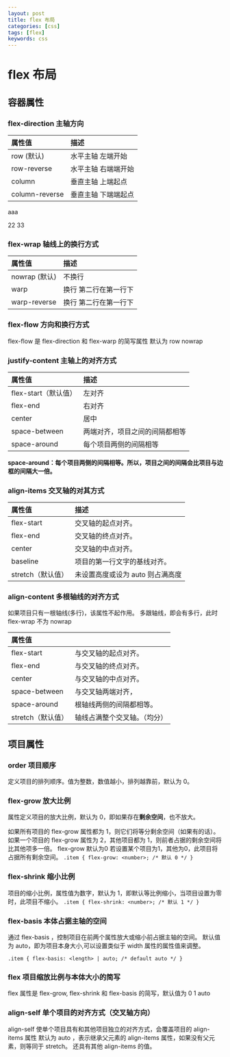 ```yaml
---
layout: post
title: flex 布局
categories: [css]
tags: [flex]
keywords: css
---
```


# flex 布局

## 容器属性

### flex-direction 主轴方向

| 属性值        | 描述                |
| :------------ | :------------------ |
| row (默认)    | 水平主轴 左端开始   |
| row-reverse   | 水平主轴 右端端开始 |
| column         | 垂直主轴 上端起点   |
| column-reverse | 垂直主轴 下端端起点 |

aaa

22
33
### flex-wrap 轴线上的换行方式

| 属性值        | 描述                  |
| :------------ | :-------------------- |
| nowrap (默认) | 不换行                |
| warp          | 换行 第二行在第一行下 |
| warp-reverse  | 换行 第二行在第一行下 |

### flex-flow 方向和换行方式

flex-flow 是 flex-direction 和 flex-warp 的简写属性
默认为 row nowrap

### justify-content 主轴上的对齐方式

| 属性值               | 描述                           |
| :------------------- | :----------------------------- |
| flex-start（默认值） | 左对齐                         |
| flex-end             | 右对齐                         |
| center               | 居中                           |
| space-between        | 两端对齐，项目之间的间隔都相等 |
| space-around         | 每个项目两侧的间隔相等         |

**space-around：每个项目两侧的间隔相等。所以，项目之间的间隔会比项目与边框的间隔大一倍。**

### align-items 交叉轴的对其方式

| 属性值            | 描述                             |
| :---------------- | :------------------------------- |
| flex-start        | 交叉轴的起点对齐。               |
| flex-end          | 交叉轴的终点对齐。               |
| center            | 交叉轴的中点对齐。               |
| baseline          | 项目的第一行文字的基线对齐。     |
| stretch（默认值） | 未设置高度或设为 auto 则占满高度 |

### align-content 多根轴线的对齐方式

如果项目只有一根轴线(多行)，该属性不起作用。
多跟轴线，即会有多行，此时 flex-wrap 不为 nowrap

| 属性值            |                              |
| :---------------- | :--------------------------- |
| flex-start        | 与交叉轴的起点对齐。         |
| flex-end          | 与交叉轴的终点对齐。         |
| center            | 与交叉轴的中点对齐。         |
| space-between     | 与交叉轴两端对齐，           |
| space-around      | 根轴线两侧的间隔都相等。     |
| stretch（默认值） | 轴线占满整个交叉轴。（均分） |

## 项目属性

### order 项目顺序

定义项目的排列顺序。值为整数，数值越小，排列越靠前，默认为 0。

### flex-grow 放大比例

属性定义项目的放大比例，默认为 0，即如果存在**剩余空间**，也不放大。

如果所有项目的 flex-grow 属性都为 1，则它们将等分剩余空间（如果有的话）。如果一个项目的 flex-grow 属性为 2，其他项目都为 1，则前者占据的剩余空间将比其他项多一倍。
flex-grow  默认为0 若设置某个项目为1，其他为0，此项目将占据所有剩余空间。
`.item { flex-grow: <number>; /* 默认 0 */ }`

### flex-shrink 缩小比例

项目的缩小比例，属性值为数字，默认为 1，即默认等比例缩小，当项目设置为零时，此项目不缩小。
`.item { flex-shrink: <number>; /* 默认 1 */ }`

### flex-basis 本体占据主轴的空间

通过 flex-basis ，控制项目在前两个属性放大或缩小前占据主轴的空间。
默认值为 auto，即为项目本身大小,可以设置类似于 width 属性的属性值来调整。

`.item { flex-basis: <length> | auto; /* default auto */ }`

### flex 项目缩放比例与本体大小的简写

flex 属性是 flex-grow, flex-shrink 和 flex-basis 的简写，默认值为 0 1 auto

### align-self 单个项目的对齐方式（交叉轴方向）

align-self 使单个项目具有和其他项目独立的对齐方式，会覆盖项目的 align-items 属性
默认为 auto ，表示继承父元素的 align-items 属性，如果没有父元素，则等同于 stretch。
还具有其他 align-items 的值。
